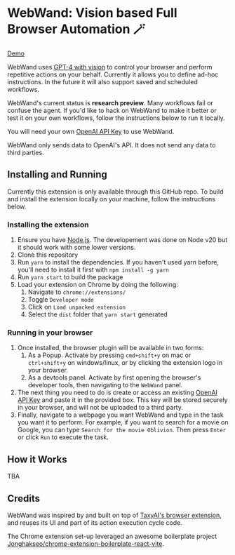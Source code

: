 # WebWand: Vision based Full Browser Automation 🪄

[Demo](https://twitter.com/mengdi_en/status/1721965940680565166)

WebWand uses [GPT-4 with vision](https://platform.openai.com/docs/guides/vision) to control your browser and perform repetitive actions on your behalf. Currently it allows you to define ad-hoc instructions. In the future it will also support saved and scheduled workflows.

WebWand's current status is **research preview**. Many workflows fail or confuse the agent. If you'd like to hack on WebWand to make it better or test it on your own workflows, follow the instructions below to run it locally.

You will need your own [OpenAI API Key](https://platform.openai.com/account/api-keys) to use WebWand.

WebWand only sends data to OpenAI's API. It does not send any data to third parties.

## Installing and Running

Currently this extension is only available through this GitHub repo. To build and install the extension locally on your machine, follow the instructions below.

### Installing the extension

1. Ensure you have [Node.js](https://nodejs.org/). The developement was done on Node v20 but it should work with some lower versions.
2. Clone this repository
3. Run `yarn` to install the dependencies. If you haven't used yarn before, you'll need to install it first with `npm install -g yarn`
4. Run `yarn start` to build the package
5. Load your extension on Chrome by doing the following:
   1. Navigate to `chrome://extensions/`
   2. Toggle `Developer mode`
   3. Click on `Load unpacked extension`
   4. Select the `dist` folder that `yarn start` generated

### Running in your browser

1. Once installed, the browser plugin will be available in two forms:
   1. As a Popup. Activate by pressing `cmd+shift+y` on mac or `ctrl+shift+y` on windows/linux, or by clicking the extension logo in your browser.
   2. As a devtools panel. Activate by first opening the browser's developer tools, then navigating to the `WebWand` panel.
2. The next thing you need to do is create or access an existing [OpenAI API Key](https://platform.openai.com/account/api-keys) and paste it in the provided box. This key will be stored securely in your browser, and will not be uploaded to a third party.
3. Finally, navigate to a webpage you want WebWand and type in the task you want it to perform. For example, if you want to search for a movie on Google, you can type `Search for the movie Oblivion`. Then press `Enter` or click `Run` to execute the task.

## How it Works

TBA

## Credits

WebWand was inspired by and built on top of [TaxyAI's browser extension](https://github.com/TaxyAI/browser-extension), and reuses its UI and part of its action execution cycle code. 

The Chrome extension set-up leveraged an awesome boilerplate project [Jonghakseo/chrome-extension-boilerplate-react-vite](https://github.com/Jonghakseo/chrome-extension-boilerplate-react-vite).
